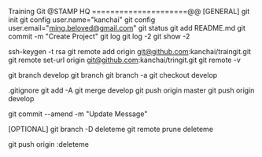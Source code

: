 Training Git @STAMP HQ
=====================@@
[GENERAL]
git init
git config user.name="kanchai"
git config user.email="ming.beloved@gmail.com"
git status
git add README.md
git commit -m "Create Project"
git log
git log -2
git show -2

ssh-keygen -t rsa
git remote add origin git@github.com:kanchai/traingit.git
git remote set-url origin git@github.com:kanchai/tringit.git
git remote -v

git branch develop
git branch 
git branch -a
git checkout develop

.gitignore
git add -A
git merge develop
git push origin master
git push origin develop

git commit --amend -m "Update Message"

[OPTIONAL]
git branch -D deleteme
git remote prune deleteme

git push origin :deleteme


